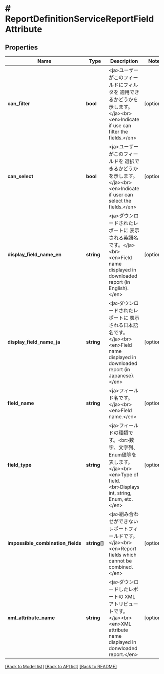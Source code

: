 # # ReportDefinitionServiceReportFieldAttribute

## Properties

Name | Type | Description | Notes
------------ | ------------- | ------------- | -------------
**can_filter** | **bool** | &lt;ja&gt;ユーザーがこのフィールドにフィルタを 適用できるかどうかを示します。&lt;/ja&gt;&lt;br&gt;&lt;en&gt;Indicate if use can filter the fields.&lt;/en&gt; | [optional] 
**can_select** | **bool** | &lt;ja&gt;ユーザーがこのフィールドを 選択できるかどうかを示します。&lt;/ja&gt;&lt;br&gt;&lt;en&gt;Indicate if user can select the fields.&lt;/en&gt; | [optional] 
**display_field_name_en** | **string** | &lt;ja&gt;ダウンロードされたレポートに 表示される英語名です。&lt;/ja&gt;&lt;br&gt;&lt;en&gt;Field name displayed in downloaded report (in English).&lt;/en&gt; | [optional] 
**display_field_name_ja** | **string** | &lt;ja&gt;ダウンロードされたレポートに 表示される日本語名です。&lt;/ja&gt;&lt;br&gt;&lt;en&gt;Field name displayed in downloaded report (in Japanese).&lt;/en&gt; | [optional] 
**field_name** | **string** | &lt;ja&gt;フィールド名です。&lt;/ja&gt;&lt;br&gt;&lt;en&gt;Field name.&lt;/en&gt; | [optional] 
**field_type** | **string** | &lt;ja&gt;フィールドの種類です。&lt;br&gt;数字、文字列、Enum値等を表します。&lt;/ja&gt;&lt;br&gt;&lt;en&gt;Type of field.&lt;br&gt;Displays int, string, Enum, etc.&lt;/en&gt; | [optional] 
**impossible_combination_fields** | **string[]** | &lt;ja&gt;組み合わせができないレポートフィールドです。&lt;/ja&gt;&lt;br&gt;&lt;en&gt;Report fields which cannot be combined.&lt;/en&gt; | [optional] 
**xml_attribute_name** | **string** | &lt;ja&gt;ダウンロードしたレポートの XMLアトリビュートです。&lt;/ja&gt;&lt;br&gt;&lt;en&gt;XML attribute name displayed in donwloaded report.&lt;/en&gt; | [optional] 

[[Back to Model list]](../../README.md#documentation-for-models) [[Back to API list]](../../README.md#documentation-for-api-endpoints) [[Back to README]](../../README.md)


